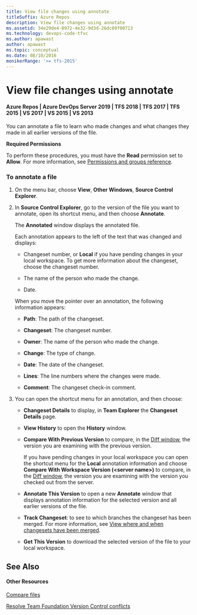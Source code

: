 ```yaml
---
title: View file changes using annotate
titleSuffix: Azure Repos
description: View file changes using annotate
ms.assetid: 34e29de4-0972-4e32-9d3d-26dc09f00713
ms.technology: devops-code-tfvc
ms.author: apawast
author: apawast
ms.topic: conceptual
ms.date: 08/10/2016
monikerRange: '>= tfs-2015'
---
```


# View file changes using annotate

#### Azure Repos | Azure DevOps Server 2019 | TFS 2018 | TFS 2017 | TFS 2015 | VS 2017 | VS 2015 | VS 2013

You can annotate a file to learn who made changes and what changes they made in all earlier versions of the file.

**Required Permissions**

To perform these procedures, you must have the **Read** permission set to **Allow**. For more information, see [Permissions and groups reference](../../organizations/security/permissions.md).

### To annotate a file

1.  On the menu bar, choose **View**, **Other Windows**, **Source Control Explorer**.

2.  In **Source Control Explorer**, go to the version of the file you want to annotate, open its shortcut menu, and then choose **Annotate**.

    The **Annotated** window displays the annotated file.

    Each annotation appears to the left of the text that was changed and displays:

    - Changeset number, or **Local** if you have pending changes in your local workspace. To get more information about the changeset, choose the changeset number.

    - The name of the person who made the change.

    - Date.

    When you move the pointer over an annotation, the following information appears:

    - **Path**: The path of the changeset.

    - **Changeset**: The changeset number.

    - **Owner**: The name of the person who made the change.

    - **Change**: The type of change.

    - **Date**: The date of the changeset.

    - **Lines**: The line numbers where the changes were made.

    - **Comment**: The changeset check-in comment.

3.  You can open the shortcut menu for an annotation, and then choose:

    - **Changeset Details** to display, in **Team Explorer** the **Changeset Details** page.

    - **View History** to open the **History** window.

    - **Compare With Previous Version** to compare, in the [Diff window](compare-files.md), the version you are examining with the previous version.

      If you have pending changes in your local workspace you can open the shortcut menu for the **Local** annotation information and choose **Compare With Workspace Version (\<server name\>)** to compare, in the [Diff window](compare-files.md), the version you are examining with the version you checked out from the server.

    - **Annotate This Version** to open a new **Annotate** window that displays annotation information for the selected version and all earlier versions of the file.

    - **Track Changeset**: to see to which branches the changeset has been merged. For more information, see [View where and when changesets have been merged](view-where-when-changesets-have-been-merged.md).

    - **Get This Version** to download the selected version of the file to your local workspace.

## See Also

#### Other Resources

[Compare files](compare-files.md)

[Resolve Team Foundation Version Control conflicts](resolve-team-foundation-version-control-conflicts.md)

